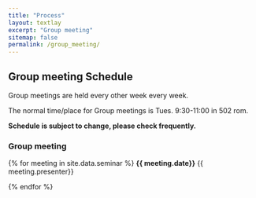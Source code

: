 ```yaml
---
title: "Process"
layout: textlay
excerpt: "Group meeting"
sitemap: false
permalink: /group_meeting/
---
```


## Group meeting Schedule

Group meetings are held every other week every week.

The normal time/place for Group meetings is Tues. 9:30-11:00 in 502 rom.

<b>Schedule is subject to change, please check frequently. </b>

<div class="row">
<div class="col-sm-6 clearfix">

### Group meeting

{% for meeting in site.data.seminar %}
  <b>{{ meeting.date}}</b>  {{ meeting.presenter}}
  <br /> 

{% endfor %}


</div>
</div>
